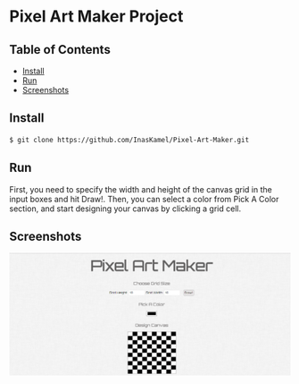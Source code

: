 # Pixel Art Maker Project

## Table of Contents

* [Install](#install)
* [Run](#run)
* [Screenshots](#screenshots)

## Install

```sh
$ git clone https://github.com/InasKamel/Pixel-Art-Maker.git
```

## Run

First, you need to specify the width and height of the canvas grid in the input boxes and hit Draw!.
Then, you can select a color from Pick A Color section, and start designing your canvas by clicking a grid cell.

## Screenshots

![Alt text](Capture.PNG?raw=true "Title")
